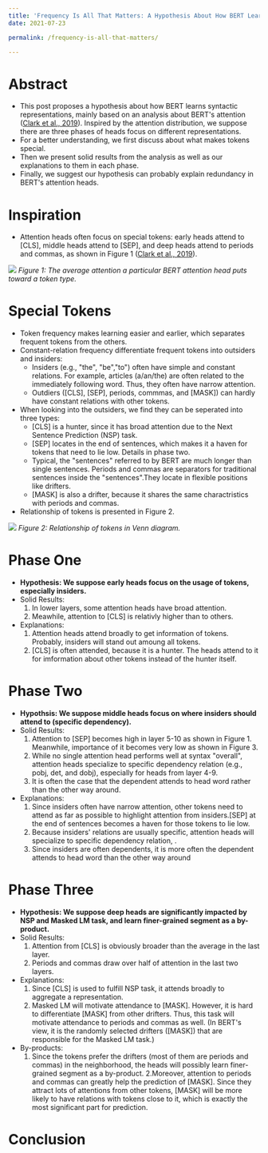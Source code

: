 ```yaml
---
title: 'Frequency Is All That Matters: A Hypothesis About How BERT Learn Syntactic Representations'
date: 2021-07-23

permalink: /frequency-is-all-that-matters/

---
```

Abstract
======
* This post proposes a hypothesis about how BERT learns syntactic representations, mainly based on an analysis about BERT's attention ([Clark et al., 2019](https://nlp.stanford.edu/pubs/clark2019what.pdf)). Inspired by the attention distribution, we suppose there are three phases of heads focus on different representations. 
* For a better understanding, we first discuss about what makes tokens special. 
* Then we present solid results from the analysis as well as our explanations to them in each phase.
* Finally, we suggest our hypothesis can probably explain redundancy in BERT's attention heads.

Inspiration
======

* Attention heads often focus on special tokens: early heads attend to \[CLS], middle heads attend to \[SEP], and deep heads attend to periods and commas, as shown in Figure 1 ([Clark et al., 2019](https://nlp.stanford.edu/pubs/clark2019what.pdf)). 
 


<img src="https://gjwubyron.github.io/images/heads.JPG" >
<em>Figure 1: The average attention a particular BERT attention head puts toward a token type. </em>

Special Tokens
======
* Token frequency makes learning easier and earlier, which separates frequent tokens from the others.    
* Constant-relation frequency differentiate frequent tokens into outsiders and insiders: 
  * Insiders (e.g., "the", "be","to") often have simple and constant relations. For example, articles (a/an/the) are often related to the immediately following word. Thus, they often have narrow attention.
  * Outdiers (\[CLS], \[SEP], periods, commmas, and \[MASK]) can hardly have constant relations with other tokens.
* When looking into the outsiders, we find they can be seperated into three types:
  * \[CLS] is a hunter, since it has broad attention due to the Next Sentence Prediction (NSP) task. 
  * \[SEP] locates in the end of sentences, which makes it a haven for tokens that need to lie low. Details in phase two.
  * Typical, the "sentences" referred to by BERT are much longer than single sentences. Periods and commas are separators for traditional sentences inside the "sentences".They locate in flexible positions like drifters.
  * \[MASK] is also a drifter, because it shares the same charactristics with periods and commas. 
* Relationship of tokens is presented in Figure 2. 

<img src="https://gjwubyron.github.io/images/token.JPG" >
<em>Figure 2: Relationship of tokens in Venn diagram.</em>




Phase One
======
* **Hypothesis: We suppose early heads focus on the usage of tokens, especially insiders.** 
* Solid Results:
  1. In lower layers, some attention heads have broad attention. 
  2. Meawhile, attention to \[CLS] is relativly higher than to others.
* Explanations:
  1. Attention heads attend broadly to get information of tokens. Probably, insiders will stand out amoung all tokens.
  2. \[CLS] is often attended, because it is a hunter. The heads attend to it for imformation about other tokens instead of the hunter itself.
  
  
Phase Two
======
* **Hypothsis: We suppose middle heads focus on where insiders should attend to (specific dependency).**
* Solid Results:
  1. Attention to \[SEP] becomes high in layer 5-10 as shown in Figure 1. Meanwhile, importance of it becomes very low as shown in Figure 3. 
  2. While no single attention head performs well at syntax "overall", attention heads specialize to specific dependency relation (e.g., pobj, det, and dobj), especially for heads from layer 4-9.  
  3. It is often the case that the dependent attends to head word rather than the other way around. 
* Explanations:
  1. Since insiders often have narrow attention, other tokens need to attend as far as possible to highlight attention from insiders.\[SEP] at the end of sentences becomes a haven for those tokens to lie low. 
  2. Because insiders' relations are usually specific, attention heads will specialize to specific dependency relation, . 
  3. Since insiders are often dependents, it is more often the dependent attends to head word than the other way around

Phase Three
======
* **Hypothesis: We suppose deep heads are significantly impacted by NSP and Masked LM task, and learn finer-grained segment as a by-product.**
* Solid Results:
  1. Attention from \[CLS] is obviously broader than the average in the last layer. 
  2. Periods and commas draw over half of attention in the last two layers. 
* Explanations:
  1. Since \[CLS] is used to fulfill NSP task, it attends broadly to aggregate a representation.
  2. Masked LM will motivate attendance to \[MASK]. However, it is hard to differentiate \[MASK] from other drifters. Thus, this task will motivate attendance to periods and commas as well. (In BERT's view, it is the randomly selected drifters (\[MASK]) that are responsible for the Masked LM task.)
* By-products:
  1. Since the tokens prefer the drifters (most of them are periods and commas) in the neighborhood, the heads will possibly learn finer-grained segment as a by-product. 
  2.Moreover, attention to periods and commas can greatly help the prediction of \[MASK]. Since they attract lots of attentions from other tokens, \[MASK] will be more likely to have relations with tokens close to it, which is exactly the most significant part for prediction.

Conclusion
======

